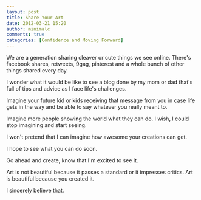 ```yaml
---
layout: post
title: Share Your Art
date: 2012-03-21 15:20
author: minimalc
comments: true
categories: [Confidence and Moving Forward]
---
```

We are a generation sharing cleaver or cute things we see online. There's facebook shares, retweets, 9gag, pinterest and a whole bunch of other things shared every day.

I wonder what it would be like to see a blog done by my mom or dad that's full of tips and advice as I face life's challenges.

Imagine your future kid or kids receiving that message from you in case life gets in the way and be able to say whatever you really meant to.

Imagine more people showing the world what they can do. I wish, I could stop imagining and start seeing. 

I won't pretend that I can imagine how awesome your creations can get.

I hope to see what you can do soon. 

Go ahead and create, know that I'm excited to see it. 

Art is not beautiful because it passes a standard or it impresses critics. Art is beautiful because you created it.

I sincerely believe that.
